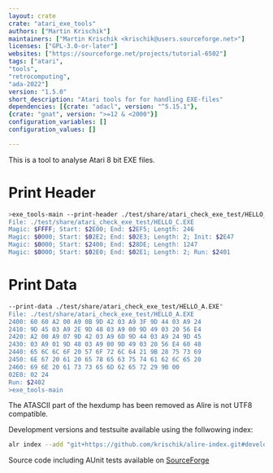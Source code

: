 ```yaml
---
layout: crate
crate: "atari_exe_tools"
authors: ["Martin Krischik"]
maintainers: ["Martin Krischik <krischik@users.sourceforge.net>"]
licenses: ["GPL-3.0-or-later"]
websites: ["https://sourceforge.net/projects/tutorial-6502"]
tags: ["atari",
"tools",
"retrocomputing",
"ada-2022"]
version: "1.5.0"
short_description: "Atari tools for for handling EXE-files"
dependencies: [{crate: "adacl", version: "^5.15.1"},
{crate: "gnat", version: ">=12 & <2000"}]
configuration_variables: []
configuration_values: []

---
```

This is a tool to analyse Atari 8 bit EXE files.

# Print Header

```sh
>exe_tools-main --print-header ./test/share/atari_check_exe_test/HELLO_C.EXE"
File: ./test/share/atari_check_exe_test/HELLO_C.EXE
Magic: $FFFF; Start: $2E00; End: $2EF5; Length: 246
Magic: $0000; Start: $02E2; End: $02E3; Length: 2; Init: $2E47
Magic: $0000; Start: $2400; End: $28DE; Length: 1247
Magic: $0000; Start: $02E0; End: $02E1; Length: 2; Run: $2401
```

# Print Data

```sh
--print-data ./test/share/atari_check_exe_test/HELLO_A.EXE"
File: ./test/share/atari_check_exe_test/HELLO_A.EXE
2400: 60 60 A2 00 A9 0B 9D 42 03 A9 3F 9D 44 03 A9 24  
2410: 9D 45 03 A9 2E 9D 48 03 A9 00 9D 49 03 20 56 E4  
2420: A2 00 A9 07 9D 42 03 A9 6D 9D 44 03 A9 24 9D 45  
2430: 03 A9 01 9D 48 03 A9 00 9D 49 03 20 56 E4 60 48  
2440: 65 6C 6C 6F 20 57 6F 72 6C 64 21 9B 28 75 73 69  
2450: 6E 67 20 61 20 65 78 65 63 75 74 61 62 6C 65 20  
2460: 69 6E 20 61 73 73 65 6D 62 65 72 29 9B 00        
02E0: 02 24                                            
Run: $2402
>exe_tools-main 
```

The ATASCII part of the hexdump has been removed as Alire is not UTF8 compatible.

Development versions and testsuite available using the follwowing index:

```sh
alr index --add "git+https://github.com/krischik/alire-index.git#develop" --name krischik
```

Source code including AUnit tests available on [SourceForge](https://git.code.sf.net/p/tutorial-6502/git)


